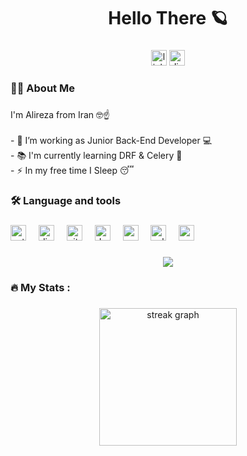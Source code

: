 <h1 align="center">Hello There 🪐</h1>

###

<div align="center">
  <img src="https://img.shields.io/static/v1?message=LinkedIn&logo=linkedin&label=&color=0077B5&logoColor=white&labelColor=&style=for-the-badge" height="25" alt="linkedin logo"  />
  <a href="https://discordapp.com/users/784773608668528651" target="_blank">
    <img src="https://img.shields.io/static/v1?message=Discord&logo=discord&label=&color=7289DA&logoColor=white&labelColor=&style=for-the-badge" height="25" alt="discord logo"  />
  </a>
</div>

###

<h3 align="left">👩‍💻  About Me</h3>

###

<p align="left">I'm Alireza from Iran 🤓☝️<br><br>- 🔭 I’m working as Junior Back-End Developer 💻<br>- 📚 I'm currently learning DRF & Celery 👀<br>- ⚡ In my free time I Sleep 😴</p>

###

<h3 align="left">🛠 Language and tools</h3>

###

<div align="left">
  <img src="https://img.shields.io/badge/Python-3776AB?logo=python&logoColor=white&style=for-the-badge" height="25" alt="python logo"  />
  <img width="12" />
  <img src="https://img.shields.io/badge/Django-092E20?logo=django&logoColor=white&style=for-the-badge" height="25" alt="django logo"  />
  <img width="12" />
  <img src="https://img.shields.io/badge/Git-F05032?logo=git&logoColor=white&style=for-the-badge" height="25" alt="git logo"  />
  <img width="12" />
  <img src="https://img.shields.io/badge/Docker-2496ED?logo=docker&logoColor=white&style=for-the-badge" height="25" alt="docker logo"  />
  <img width="12" />
  <img src="https://img.shields.io/badge/PostgreSQL-4169E1?logo=postgresql&logoColor=white&style=for-the-badge" height="25" alt="postgresql logo"  />
  <img width="12" />
  <img src="https://img.shields.io/badge/SQLite-003B57?logo=sqlite&logoColor=white&style=for-the-badge" height="25" alt="sqlite logo"  />
  <img width="12" />
  <img src="https://img.shields.io/badge/Postman-FF6C37?logo=postman&logoColor=black&style=for-the-badge" height="25" alt="postman logo"  />
</div>

###

<div align="center">
  <img src="https://visitor-badge.laobi.icu/badge?page_id=Ali-Havi.Ali-Havi&"  />
</div>

###

<h3 align="left">🔥   My Stats :</h3>

###

<div align="center">
  <img src="https://streak-stats.demolab.com?user=Ali-Havi&locale=en&mode=daily&theme=dark&hide_border=false&border_radius=5&order=3" height="220" alt="streak graph"  />
</div>

###
